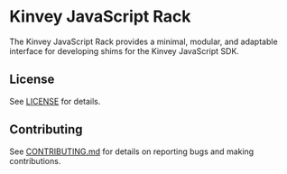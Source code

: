 # Kinvey JavaScript Rack
The Kinvey JavaScript Rack provides a minimal, modular, and adaptable interface for developing shims for the Kinvey JavaScript SDK.

## License
See [LICENSE](LICENSE) for details.

## Contributing
See [CONTRIBUTING.md](CONTRIBUTING.md) for details on reporting bugs and making contributions.
